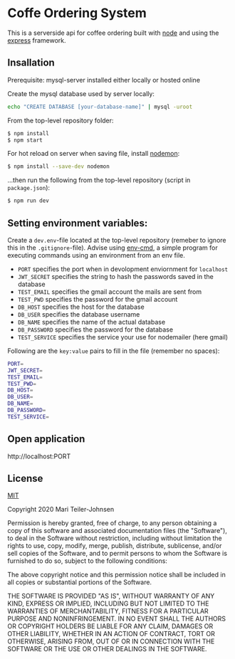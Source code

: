 # Coffe Ordering System
This is a serverside api for coffee ordering built with [node] and using the [express] framework. 

## Insallation
Prerequisite: mysql-server installed either locally or hosted online

Create the mysql database used by server locally:
```sh
echo "CREATE DATABASE [your-database-name]" | mysql -uroot
```

From the top-level repository folder:
```sh
$ npm install
$ npm start
```
For hot reload on server when saving file, install [nodemon](https://www.npmjs.com/package/nodemon):
```sh
$ npm install --save-dev nodemon
```
...then run the following from the top-level repository (script in `package.json`):
```sh
$ npm run dev
```

## Setting environment variables:

Create a `dev.env`-file located at the top-level repository (remeber to ignore this in the `.gitignore`-file). Advise using [env-cmd](https://www.npmjs.com/package/env-cmd), a simple program for executing commands using an environment from an env file.


- `PORT` specifies the port when in devolopment enviornment for `localhost`
- `JWT_SECRET` specifies the string to hash the passwords saved in the database
- `TEST_EMAIL` specifies the gmail account the mails are sent from
- `TEST_PWD` specifies the password for the gmail account
- `DB_HOST` specifies the host for the database
- `DB_USER` specifies the database username
- `DB_NAME` specifies the name of the actual database
- `DB_PASSWORD` specifies the password for the database
- `TEST_SERVICE` specifies the service your use for nodemailer (here gmail)

Following are the `key:value` pairs to fill in the file (remember no spaces):
```sh
PORT=
JWT_SECRET=
TEST_EMAIL=
TEST_PWD=
DB_HOST=
DB_USER=
DB_NAME=
DB_PASSWORD=
TEST_SERVICE=
```

## Open application
http://localhost:PORT

## License
[MIT](LICENSE)

[//]: #
[node]: <http://nodejs.org>
[express]: <http://expressjs.com>

Copyright 2020 Mari Teiler-Johnsen

Permission is hereby granted, free of charge, to any person obtaining a copy of this software and associated documentation files (the "Software"), to deal in the Software without restriction, including without limitation the rights to use, copy, modify, merge, publish, distribute, sublicense, and/or sell copies of the Software, and to permit persons to whom the Software is furnished to do so, subject to the following conditions:

The above copyright notice and this permission notice shall be included in all copies or substantial portions of the Software.

THE SOFTWARE IS PROVIDED "AS IS", WITHOUT WARRANTY OF ANY KIND, EXPRESS OR IMPLIED, INCLUDING BUT NOT LIMITED TO THE WARRANTIES OF MERCHANTABILITY, FITNESS FOR A PARTICULAR PURPOSE AND NONINFRINGEMENT. IN NO EVENT SHALL THE AUTHORS OR COPYRIGHT HOLDERS BE LIABLE FOR ANY CLAIM, DAMAGES OR OTHER LIABILITY, WHETHER IN AN ACTION OF CONTRACT, TORT OR OTHERWISE, ARISING FROM, OUT OF OR IN CONNECTION WITH THE SOFTWARE OR THE USE OR OTHER DEALINGS IN THE SOFTWARE.